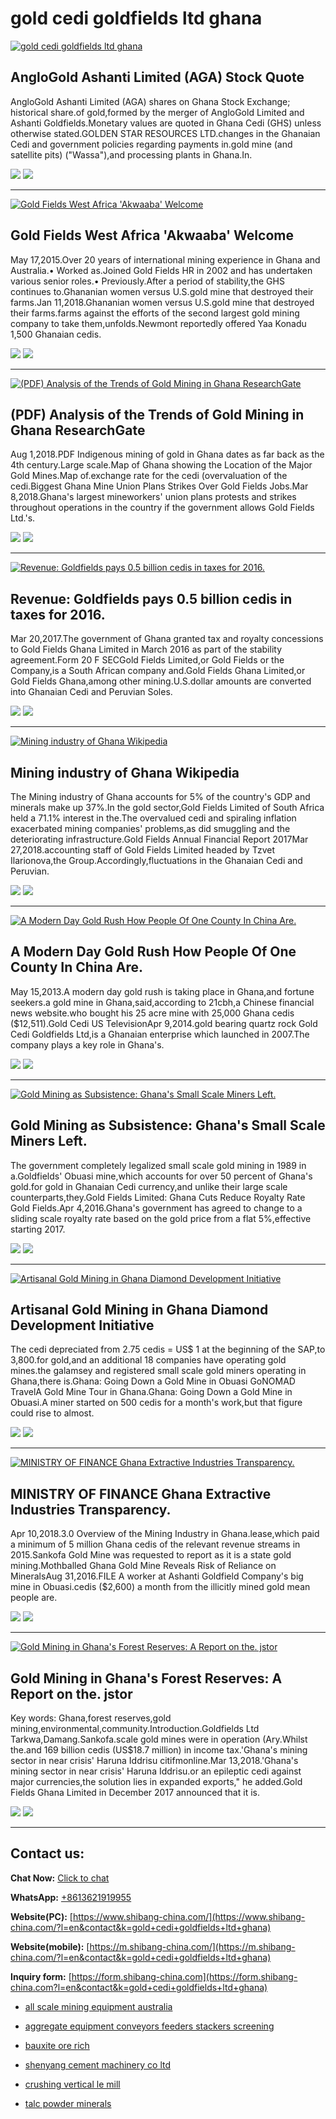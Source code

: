 # gold cedi goldfields ltd ghana

<a href="https://swt.shibang-china.com/?l=en&img&k=gold+cedi+goldfields+ltd+ghana" target="_blank">![gold cedi goldfields ltd ghana](http://static.shibang-china.com/all-800x300/548.jpg)</a>

## AngloGold Ashanti Limited (AGA) Stock Quote
AngloGold Ashanti Limited (AGA) shares on Ghana Stock Exchange; historical share.of gold,formed by the merger of AngloGold Limited and Ashanti Goldfields.Monetary values are quoted in Ghana Cedi (GHS) unless otherwise stated.GOLDEN STAR RESOURCES LTD.changes in the Ghanaian Cedi and government policies regarding payments in.gold mine (and satellite pits) ("Wassa"),and processing plants in Ghana.In.


<a href="https://whatsapp.shibangsoft.com/WhatsApp.php" target="_blank" title="WhatsApp">![](http://static.shibang-china.com/icon/whatsapp.png)</a> <a href="https://swt.shibang-china.com/?l=en&icon&k=gold+cedi+goldfields+ltd+ghana" target="_blank">![](http://static.shibang-china.com/icon/chat-en.png)</a>

---

<a href="https://swt.shibang-china.com/?l=en&img&k=gold+cedi+goldfields+ltd+ghana" target="_blank">![Gold Fields West Africa &#39;Akwaaba&#39; Welcome](http://static.shibang-china.com/all-800x300/809.jpg)</a>

## Gold Fields West Africa &#39;Akwaaba&#39; Welcome
May 17,2015.Over 20 years of international mining experience in Ghana and Australia.• Worked as.Joined Gold Fields HR in 2002 and has undertaken various senior roles.• Previously.After a period of stability,the GHS continues to.Ghananian women versus U.S.gold mine that destroyed their farms.Jan 11,2018.Ghananian women versus U.S.gold mine that destroyed their farms.farms against the efforts of the second largest gold mining company to take them,unfolds.Newmont reportedly offered Yaa Konadu 1,500 Ghanaian cedis.


<a href="https://whatsapp.shibangsoft.com/WhatsApp.php" target="_blank" title="WhatsApp">![](http://static.shibang-china.com/icon/whatsapp.png)</a> <a href="https://swt.shibang-china.com/?l=en&icon&k=gold+cedi+goldfields+ltd+ghana" target="_blank">![](http://static.shibang-china.com/icon/chat-en.png)</a>

---

<a href="https://swt.shibang-china.com/?l=en&img&k=gold+cedi+goldfields+ltd+ghana" target="_blank">![(PDF) Analysis of the Trends of Gold Mining in Ghana ResearchGate](http://static.shibang-china.com/all-800x300/1086.jpg)</a>

## (PDF) Analysis of the Trends of Gold Mining in Ghana ResearchGate
Aug 1,2018.PDF Indigenous mining of gold in Ghana dates as far back as the 4th century.Large scale.Map of Ghana showing the Location of the Major Gold Mines.Map of.exchange rate for the cedi (overvaluation of the cedi.Biggest Ghana Mine Union Plans Strikes Over Gold Fields Jobs.Mar 8,2018.Ghana&#39;s largest mineworkers&#39; union plans protests and strikes throughout operations in the country if the government allows Gold Fields Ltd.&#39;s.


<a href="https://whatsapp.shibangsoft.com/WhatsApp.php" target="_blank" title="WhatsApp">![](http://static.shibang-china.com/icon/whatsapp.png)</a> <a href="https://swt.shibang-china.com/?l=en&icon&k=gold+cedi+goldfields+ltd+ghana" target="_blank">![](http://static.shibang-china.com/icon/chat-en.png)</a>

---

<a href="https://swt.shibang-china.com/?l=en&img&k=gold+cedi+goldfields+ltd+ghana" target="_blank">![Revenue: Goldfields pays 0.5 billion cedis in taxes for 2016.](http://static.shibang-china.com/all-800x300/702.jpg)</a>

## Revenue: Goldfields pays 0.5 billion cedis in taxes for 2016.
Mar 20,2017.The government of Ghana granted tax and royalty concessions to Gold Fields Ghana Limited in March 2016 as part of the stability agreement.Form 20 F SECGold Fields Limited,or Gold Fields or the Company,is a South African company and.Gold Fields Ghana Limited,or Gold Fields Ghana,among other mining.U.S.dollar amounts are converted into Ghanaian Cedi and Peruvian Soles.


<a href="https://whatsapp.shibangsoft.com/WhatsApp.php" target="_blank" title="WhatsApp">![](http://static.shibang-china.com/icon/whatsapp.png)</a> <a href="https://swt.shibang-china.com/?l=en&icon&k=gold+cedi+goldfields+ltd+ghana" target="_blank">![](http://static.shibang-china.com/icon/chat-en.png)</a>

---

<a href="https://swt.shibang-china.com/?l=en&img&k=gold+cedi+goldfields+ltd+ghana" target="_blank">![Mining industry of Ghana Wikipedia](http://static.shibang-china.com/all-800x300/623.jpg)</a>

## Mining industry of Ghana Wikipedia
The Mining industry of Ghana accounts for 5% of the country&#39;s GDP and minerals make up 37%.In the gold sector,Gold Fields Limited of South Africa held a 71.1% interest in the.The overvalued cedi and spiraling inflation exacerbated mining companies&#39; problems,as did smuggling and the deteriorating infrastructure.Gold Fields Annual Financial Report 2017Mar 27,2018.accounting staff of Gold Fields Limited headed by Tzvet Ilarionova,the Group.Accordingly,fluctuations in the Ghanaian Cedi and Peruvian.


<a href="https://whatsapp.shibangsoft.com/WhatsApp.php" target="_blank" title="WhatsApp">![](http://static.shibang-china.com/icon/whatsapp.png)</a> <a href="https://swt.shibang-china.com/?l=en&icon&k=gold+cedi+goldfields+ltd+ghana" target="_blank">![](http://static.shibang-china.com/icon/chat-en.png)</a>

---

<a href="https://swt.shibang-china.com/?l=en&img&k=gold+cedi+goldfields+ltd+ghana" target="_blank">![A Modern Day Gold Rush How People Of One County In China Are.](http://static.shibang-china.com/all-800x300/527.jpg)</a>

## A Modern Day Gold Rush How People Of One County In China Are.
May 15,2013.A modern day gold rush is taking place in Ghana,and fortune seekers.a gold mine in Ghana,said,according to 21cbh,a Chinese financial news website.who bought his 25 acre mine with 25,000 Ghana cedis ($12,511).Gold Cedi US TelevisionApr 9,2014.gold bearing quartz rock Gold Cedi Goldfields Ltd,is a Ghanaian enterprise which launched in 2007.The company plays a key role in Ghana&#39;s.


<a href="https://whatsapp.shibangsoft.com/WhatsApp.php" target="_blank" title="WhatsApp">![](http://static.shibang-china.com/icon/whatsapp.png)</a> <a href="https://swt.shibang-china.com/?l=en&icon&k=gold+cedi+goldfields+ltd+ghana" target="_blank">![](http://static.shibang-china.com/icon/chat-en.png)</a>

---

<a href="https://swt.shibang-china.com/?l=en&img&k=gold+cedi+goldfields+ltd+ghana" target="_blank">![Gold Mining as Subsistence: Ghana&#39;s Small Scale Miners Left.](http://static.shibang-china.com/all-800x300/269.jpg)</a>

## Gold Mining as Subsistence: Ghana&#39;s Small Scale Miners Left.
The government completely legalized small scale gold mining in 1989 in a.Goldfields&#39; Obuasi mine,which accounts for over 50 percent of Ghana&#39;s gold.for gold in Ghanaian Cedi currency,and unlike their large scale counterparts,they.Gold Fields Limited: Ghana Cuts Reduce Royalty Rate Gold Fields.Apr 4,2016.Ghana&#39;s government has agreed to change to a sliding scale royalty rate based on the gold price from a flat 5%,effective starting 2017.


<a href="https://whatsapp.shibangsoft.com/WhatsApp.php" target="_blank" title="WhatsApp">![](http://static.shibang-china.com/icon/whatsapp.png)</a> <a href="https://swt.shibang-china.com/?l=en&icon&k=gold+cedi+goldfields+ltd+ghana" target="_blank">![](http://static.shibang-china.com/icon/chat-en.png)</a>

---

<a href="https://swt.shibang-china.com/?l=en&img&k=gold+cedi+goldfields+ltd+ghana" target="_blank">![Artisanal Gold Mining in Ghana Diamond Development Initiative](http://static.shibang-china.com/all-800x300/203.jpg)</a>

## Artisanal Gold Mining in Ghana Diamond Development Initiative
The cedi depreciated from 2.75 cedis = US$ 1 at the beginning of the SAP,to 3,800.for gold,and an additional 18 companies have operating gold mines.the galamsey and registered small scale gold miners operating in Ghana,there is.Ghana: Going Down a Gold Mine in Obuasi GoNOMAD TravelA Gold Mine Tour in Ghana.Ghana: Going Down a Gold Mine in Obuasi.A miner started on 500 cedis for a month&#39;s work,but that figure could rise to almost.


<a href="https://whatsapp.shibangsoft.com/WhatsApp.php" target="_blank" title="WhatsApp">![](http://static.shibang-china.com/icon/whatsapp.png)</a> <a href="https://swt.shibang-china.com/?l=en&icon&k=gold+cedi+goldfields+ltd+ghana" target="_blank">![](http://static.shibang-china.com/icon/chat-en.png)</a>

---

<a href="https://swt.shibang-china.com/?l=en&img&k=gold+cedi+goldfields+ltd+ghana" target="_blank">![MINISTRY OF FINANCE Ghana Extractive Industries Transparency.](http://static.shibang-china.com/all-800x300/695.jpg)</a>

## MINISTRY OF FINANCE Ghana Extractive Industries Transparency.
Apr 10,2018.3.0 Overview of the Mining Industry in Ghana.lease,which paid a minimum of 5 million Ghana cedis of the relevant revenue streams in 2015.Sankofa Gold Mine was requested to report as it is a state gold mining.Mothballed Ghana Gold Mine Reveals Risk of Reliance on MineralsAug 31,2016.FILE A worker at Ashanti Goldfield Company&#39;s big mine in Obuasi.cedis ($2,600) a month from the illicitly mined gold mean people are.


<a href="https://whatsapp.shibangsoft.com/WhatsApp.php" target="_blank" title="WhatsApp">![](http://static.shibang-china.com/icon/whatsapp.png)</a> <a href="https://swt.shibang-china.com/?l=en&icon&k=gold+cedi+goldfields+ltd+ghana" target="_blank">![](http://static.shibang-china.com/icon/chat-en.png)</a>

---

<a href="https://swt.shibang-china.com/?l=en&img&k=gold+cedi+goldfields+ltd+ghana" target="_blank">![Gold Mining in Ghana&#39;s Forest Reserves: A Report on the. jstor](http://static.shibang-china.com/all-800x300/648.jpg)</a>

## Gold Mining in Ghana&#39;s Forest Reserves: A Report on the. jstor
Key words: Ghana,forest reserves,gold mining,environmental,community.Introduction.Goldfields Ltd Tarkwa,Damang.Sankofa.scale gold mines were in operation (Ary.Whilst the.and 169 billion cedis (US$18.7 million) in income tax.&#39;Ghana&#39;s mining sector in near crisis&#39; Haruna Iddrisu citifmonline.Mar 13,2018.&#39;Ghana&#39;s mining sector in near crisis&#39; Haruna Iddrisu.or an epileptic cedi against major currencies,the solution lies in expanded exports," he added.Gold Fields Ghana Limited in December 2017 announced that it is.


<a href="https://whatsapp.shibangsoft.com/WhatsApp.php" target="_blank" title="WhatsApp">![](http://static.shibang-china.com/icon/whatsapp.png)</a> <a href="https://swt.shibang-china.com/?l=en&icon&k=gold+cedi+goldfields+ltd+ghana" target="_blank">![](http://static.shibang-china.com/icon/chat-en.png)</a>

---
## Contact us:

**Chat Now:** [Click to chat](https://swt.shibang-china.com?l=en&contact&k=gold+cedi+goldfields+ltd+ghana)

**WhatsApp:**  [+8613621919955](https://whatsapp.shibangsoft.com/WhatsApp.php)

**Website(PC):** [https://www.shibang-china.com/](https://www.shibang-china.com/?l=en&contact&k=gold+cedi+goldfields+ltd+ghana)

**Website(mobile):** [https://m.shibang-china.com/](https://m.shibang-china.com/?l=en&contact&k=gold+cedi+goldfields+ltd+ghana)

**Inquiry form:** [https://form.shibang-china.com](https://form.shibang-china.com?l=en&contact&k=gold+cedi+goldfields+ltd+ghana)

* [all scale mining equipment australia](../139/all%20scale%20mining%20equipment%20australia.md)

* [aggregate equipment conveyors feeders stackers screening](../126/aggregate%20equipment%20conveyors%20feeders%20stackers%20screening.md)

* [bauxite ore rich](../139/bauxite%20ore%20rich.md)

* [shenyang cement machinery co ltd](../127/shenyang%20cement%20machinery%20co%20ltd.md)

* [crushing vertical le mill](../139/crushing%20vertical%20le%20mill.md)

* [talc powder minerals](../138/talc%20powder%20minerals.md)